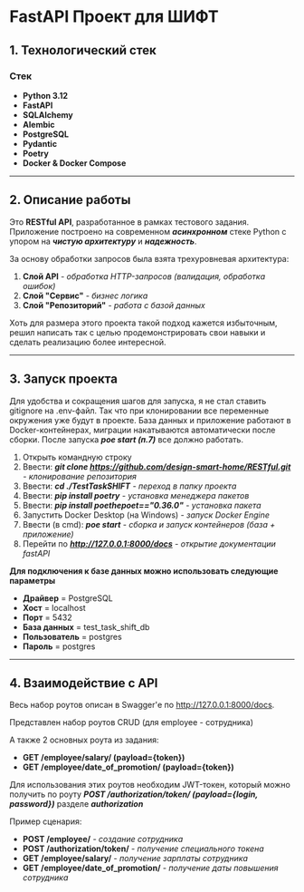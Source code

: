 # FastAPI Проект для ШИФТ

## 1. Технологический стек

### Стек
- **Python 3.12**
- **FastAPI**
- **SQLAlchemy**
- **Alembic**
- **PostgreSQL**
- **Pydantic**
- **Poetry**
- **Docker & Docker Compose**

---

## 2. Описание работы

Это **RESTful API**, разработанное в рамках тестового задания. Приложение построено на современном ***асинхронном*** стеке Python с упором на ***чистую архитектуру*** и ***надежность***.

За основу обработки запросов была взята трехуровневая архитектура:
1) **Слой API** - *обработка HTTP-запросов (валидация, обработка ошибок)*
2) **Слой "Сервис"** - *бизнес логика*
3) **Слой "Репозиторий"** - *работа с базой данных*

Хоть для размера этого проекта такой подход кажется избыточным, решил написать так с целью продемонстрировать свои навыки и сделать реализацию более интересной.

---

## 3. Запуск проекта
Для удобства и сокращения шагов для запуска, я не стал ставить gitignore на .env-файл. Так что при клонировании все переменные окружения уже будут в проекте. База данных и приложение работают в Docker-контейнерах, миграции накатываются автоматически после сборки. После запуска ***poe start (п.7)*** все должно работать.

1) Открыть командную строку
2) Ввести: ***git clone https://github.com/design-smart-home/RESTful.git*** *- клонирование репозитория*
3) Ввести: ***cd ./TestTaskSHIFT*** *- переход в папку проекта*
4) Ввести: ***pip install poetry*** *- установка менеджера пакетов*
5) Ввести: ***pip install poethepoet=="0.36.0"*** *- установка пакета*
6) Запустить Docker Desktop (на Windows) *- запуск Docker Engine*
7) Ввести (в cmd): ***poe start*** *- сборка и запуск контейнеров (база + приложение)*
8) Перейти по ***http://127.0.0.1:8000/docs*** *- открытие документации fastAPI*

**Для подключения к базе данных можно использовать следующие параметры**
- **Драйвер** = PostgreSQL
- **Хост** = localhost
- **Порт** = 5432
- **База данных** = test_task_shift_db
- **Пользователь** = postgres
- **Пароль** = postgres

---

## 4. Взаимодействие с API

Весь набор роутов описан в Swagger'е по http://127.0.0.1:8000/docs.

Представлен набор роутов CRUD (для employee - сотрудника)

А также 2 основных роута из задания:

- **GET /employee/salary/ (payload={token})**
- **GET /employee/date_of_promotion/ (payload={token})**

Для использования этих роутов необходим JWT-токен, который можно получить по роуту ***POST /authorization/token/ (payload={login, password})***  разделе ***authorization***

Пример сценария:

- **POST /employee/** *- создание сотрудника*
- **POST /authorization/token/** *- получение специального токена*
- **GET /employee/salary/** *- получение зарплаты сотрудника*
- **GET /employee/date_of_promotion/** *- получение даты повышения сотрудника*
